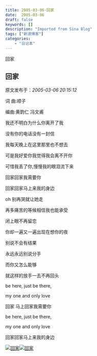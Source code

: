 ```yaml
---
title: 2005-03-06-回家
date:  2005-03-06
draft: false
keywords: []
description: "Imported from Sina Blog"
tags: ["新浪博客"]
categories: 
    - "日记本"
---
```

回家
## 回家

 原文发布于：*2005-03-06 20:15:12*

词 曲&#58;顺子

编曲&#58;黄韵仁 冯文甫

我还不明白为什么你离开了我

没有你的电话没有一封信

我每天晚上在这里那里也不想去

可是我好爱你我觉得我会离不开你

可惜我丢了你,慢慢我的眼泪流下来

回家回家我需要你

回家回家马上来我的身边

oh 别再哭就让她走

再多痛苦的等候相信我也能承受

闭上眼不再留恋

你却一遍又一遍出现在想你的夜

别说不会有结果

永远永远别说分手

而你又怎么能够

就这样的放手一去不再回头

be here, just be there,

my one and only love

回家 马上回家我需要你

be here, just be there,

my one and only love

回家回家马上来我的身边

[![回家](http://s14.sinaimg.cn/middle/6983393849da995e12a1d&amp;690)](http://byfiles.storage.live.com/y1pY0wFdkNGZM_YsHaEfFM1mOsjsJ_CWhAUUyykjryQpApH1Vp_oIOohnc86YuvNltksYvKlqzgBQ8)[![回家](http://s9.sinaimg.cn/middle/6983393849da9956e6308&amp;690)](http://s8.sinaimg.cn/middle/6983393849da9ce77ee27&amp;690)


